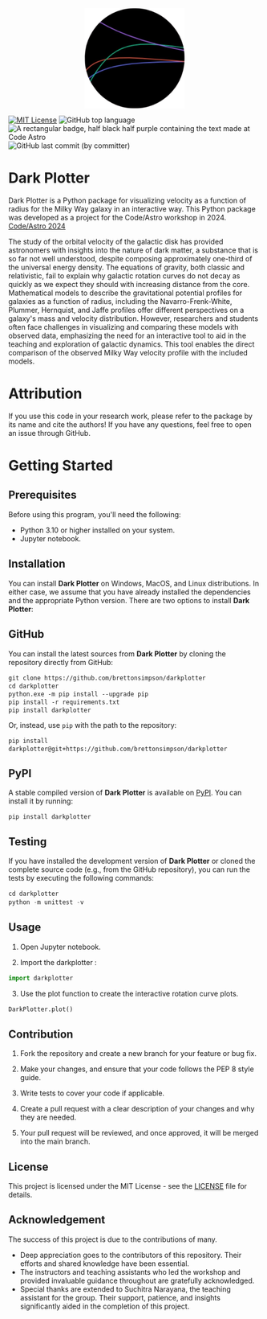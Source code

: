 <p align = "center">
  <img src = "./images/Darkplotter_logo.png" width = "200" height = "200" alt = "DarkPlotter logo" align = "center">
</p>

[![MIT License](https://img.shields.io/badge/License-MIT-green.svg)](https://choosealicense.com/licenses/mit/)  ![GitHub top language](https://img.shields.io/github/languages/top/brettonsimpson/group-13)  ![A rectangular badge, half black half purple containing the text made at Code Astro](https://img.shields.io/badge/Made%20at-Code/Astro-blueviolet.svg)  ![GitHub last commit (by committer)](https://img.shields.io/github/last-commit/brettonsimpson/group-13)

# Dark Plotter

Dark Plotter is a Python package for visualizing velocity as a function of radius for the Milky Way galaxy in an interactive way. This Python package was developed as a project for the Code/Astro workshop in 2024. [Code/Astro 2024](https://github.com/semaphoreP/codeastro)

The study of the orbital velocity of the galactic disk has provided astronomers with insights into the nature of dark matter, a substance that is so far not well understood, despite composing approximately one-third of the universal energy density. The equations of gravity, both classic and relativistic, fail to explain why galactic rotation curves do not decay as quickly as we expect they should with increasing distance from the core. Mathematical models to describe the gravitational potential profiles for galaxies as a function of radius, including the Navarro-Frenk-White, Plummer, Hernquist, and Jaffe profiles offer different perspectives on a galaxy's mass and velocity distribution. However, researchers and students often face challenges in visualizing and comparing these models with observed data, emphasizing the need for an interactive tool to aid in the teaching and exploration of galactic dynamics. This tool enables the direct comparison of the observed Milky Way velocity profile with the included models. 

# Attribution
If you use this code in your research work, please refer to the package by its name and cite the authors! If you have any questions, feel free to open an issue through GitHub.

# Getting Started

## Prerequisites

Before using this program, you'll need the following:

* Python 3.10 or higher installed on your system.
* Jupyter notebook.

## Installation

You can install **Dark Plotter** on Windows, MacOS, and Linux distributions. In either case, we assume that you have already installed the dependencies and the appropriate Python version. There are two options to install **Dark Plotter**:

## GitHub

You can install the latest sources from **Dark Plotter** by cloning the repository directly from GitHub:
```
git clone https://github.com/brettonsimpson/darkplotter
cd darkplotter
python.exe -m pip install --upgrade pip
pip install -r requirements.txt
pip install darkplotter
```
Or, instead, use `pip` with the path to the repository:
```
pip install darkplotter@git+https://github.com/brettonsimpson/darkplotter
```

## PyPI
A stable compiled version of **Dark Plotter** is available on [PyPI](https://pypi.org/). You can install it by running:
```
pip install darkplotter
```

## Testing

If you have installed the development version of **Dark Plotter** or cloned the complete source code (e.g., from the GitHub repository), you can run the tests by executing the following commands:

```python
cd darkplotter
python -m unittest -v
```

## Usage

1. Open Jupyter notebook.

2. Import the darkplotter :
``` python
import darkplotter
```
3. Use the plot function to create the interactive rotation curve plots.
``` python
DarkPlotter.plot()
```

## Contribution
1. Fork the repository and create a new branch for your feature or bug fix.

2. Make your changes, and ensure that your code follows the PEP 8 style guide.

3. Write tests to cover your code if applicable.

4. Create a pull request with a clear description of your changes and why they are needed.

5. Your pull request will be reviewed, and once approved, it will be merged into the main branch.

## License
This project is licensed under the MIT License - see the [LICENSE](https://github.com/brettonsimpson/group-13/blob/develop/LICENSE) file for details.

## Acknowledgement
The success of this project is due to the contributions of many.

* Deep appreciation goes to the contributors of this repository. Their efforts and shared knowledge have been essential.
* The instructors and teaching assistants who led the workshop and provided invaluable guidance throughout are gratefully acknowledged.
* Special thanks are extended to Suchitra Narayana, the teaching assistant for the group. Their support, patience, and insights significantly aided in the completion of this project.

